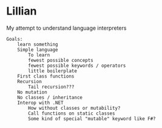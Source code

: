 # Lillian
My attempt to understand language interpreters

    Goals:
        learn something
        Simple language
            To learn
            fewest possible concepts
            fewest possible keywords / operators
            little boilerplate
        First class functions
        Recursion
            Tail recursion???
        No mutation
        No classes / inheritance
        Interop with .NET
            How without classes or mutability?
            Call functions on static classes
            Some kind of special "mutable" keyword like F#?

